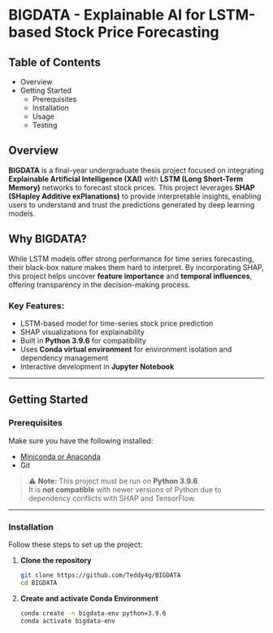 # BIGDATA - Explainable AI for LSTM-based Stock Price Forecasting

## Table of Contents
- Overview
- Getting Started
  - Prerequisites
  - Installation
  - Usage
  - Testing


## Overview

**BIGDATA** is a final-year undergraduate thesis project focused on integrating **Explainable Artificial Intelligence (XAI)** with **LSTM (Long Short-Term Memory)** networks to forecast stock prices. This project leverages **SHAP (SHapley Additive exPlanations)** to provide interpretable insights, enabling users to understand and trust the predictions generated by deep learning models.

## Why BIGDATA?

While LSTM models offer strong performance for time series forecasting, their black-box nature makes them hard to interpret. By incorporating SHAP, this project helps uncover **feature importance** and **temporal influences**, offering transparency in the decision-making process.

### Key Features:

- LSTM-based model for time-series stock price prediction  
- SHAP visualizations for explainability  
- Built in **Python 3.9.6** for compatibility  
- Uses **Conda virtual environment** for environment isolation and dependency management  
- Interactive development in **Jupyter Notebook**

---

## Getting Started

### Prerequisites

Make sure you have the following installed:

- [Miniconda or Anaconda](https://docs.conda.io/en/latest/miniconda.html)
- Git

> ⚠️ **Note:** This project must be run on **Python 3.9.6**.  
> It is **not compatible** with newer versions of Python due to dependency conflicts with SHAP and TensorFlow.

---

### Installation

Follow these steps to set up the project:

1. **Clone the repository**
   ```bash
   git clone https://github.com/Teddy4g/BIGDATA
   cd BIGDATA
2. **Create and activate Conda Environment**
   ```bash
   conda create -n bigdata-env python=3.9.6
   conda activate bigdata-env
